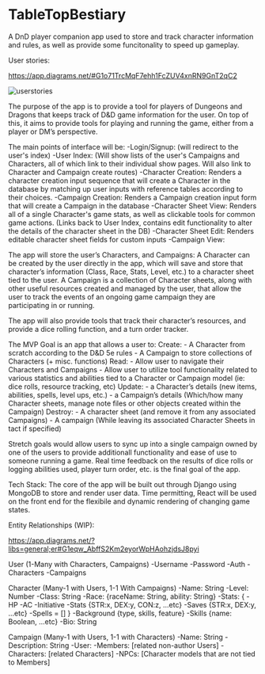 # TableTopBestiary
A DnD player companion app used to store and track character information and rules, as well as provide some funcitonality to speed up gameplay.

User stories:

https://app.diagrams.net/#G1o71TrcMqF7ehh1FcZUV4xnRN9GnT2qC2

![userstories](https://user-images.githubusercontent.com/40964607/195164487-b8d36883-52ea-477d-aca7-cda88133ca47.jpg)


The purpose of the app is to provide a tool for players of Dungeons and Dragons that keeps track of D&D game information for the user. On top of this, it aims to provide tools for playing and running the game, either from a player or DM’s perspective.

The main points of interface will be:
	-Login/Signup: (will redirect to the user's index)
	-User Index: (Will show lists of the user's Campaigns and Characters, all of which link to their individual show pages. Will also link to Character and Campaign create routes)
	-Character Creation: Renders a character creation input sequence that will create a Character in the database by matching up user inputs with reference tables according to their choices.
	-Campaign Creation: Renders a Campaign creation input form that will create a Campaign in the database 
	-Character Sheet View: Renders all of a single Character's game stats, as well as clickable tools for common game actions. (Links back to User Index, contains edit functionality to alter the details of the character sheet in the DB)
	-Character Sheet Edit: Renders editable character sheet fields for custom inputs 
	-Campaign View: 

The app will store the user’s Characters, and Campaigns:
	A Character can be created by the user directly in the app, which will save and store that character’s information (Class, Race, Stats, Level, etc.) to a character sheet tied to the user. 
	A Campaign is a collection of Character sheets, along with other useful resources created and managed by the user, that allow the user to track the events of an ongoing game campaign they are participating in or running. 

The app will also provide tools that track their character’s resources, 
	and provide a dice rolling function, and a turn order tracker. 

The MVP Goal is an app that allows a user to:
	Create:
		- A Character from scratch according to the D&D 5e rules
		- A Campaign to store collections of Characters (+ misc. functions)
	Read:
		- Allow user to navigate their Characters and Campaigns
		- Allow user to utilize tool functionality related to various statistics and abilities tied to a           Character or Campaign model (ie: dice rolls, resource tracking, etc)
	Update:
		- a Character’s details (new items, abilities, spells, level ups, etc.)
		- a Campaign’s details (Which/how many Character sheets, manage note files or other objects               created within the Campaign)
	Destroy:
		- A character sheet (and remove it from any associated Campaigns)
		- A campaign (While leaving its associated Character Sheets in tact if specified)

Stretch goals would allow users to sync up into a single campaign owned by one of the users to provide
  additionall functionality and ease of use to someone running a game. Real time feedback on the results   of dice rolls or logging abilities used, player turn order, etc. is the final goal of the app.
  
Tech Stack:
  The core of the app will be built out through Django using MongoDB to store and render user data.
  Time permitting, React will be used on the front end for the flexibile and dynamic rendering of changing game states. 

Entity Relationships (WIP):

https://app.diagrams.net/?libs=general;er#G1eqw_AbffS2Km2eyorWpHAohzjdsJ8pyi

  User (1-Many with Characters, Campaigns)
    -Username
    -Password
    -Auth
    -Characters
    -Campaigns
    
  Character (Many-1 with Users, 1-1 With Campaigns)
    -Name: String
    -Level: Number
    -Class: String
    -Race: {raceName: String, ability: String}
    -Stats: {
      -HP
      -AC
      -Initiative
      -Stats {STR:x, DEX:y, CON:z, ...etc}
      -Saves {STR:x, DEX:y, ...etc}
      -Spells = []
      }
    -Background {type, skills, feature}
    -Skills {name: Boolean, ...etc}
    -Bio: String
    
  Campaign (Many-1 with Users, 1-1 with Characters)
    -Name: String
    -Description: String
    -User:
    -Members: [related non-author Users]
    -Characters: [related Characters]
    -NPCs: [Character models that are not tied to Members]
 
